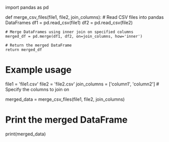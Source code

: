 import pandas as pd

def merge_csv_files(file1, file2, join_columns):
    # Read CSV files into pandas DataFrames
    df1 = pd.read_csv(file1)
    df2 = pd.read_csv(file2)
    
    # Merge DataFrames using inner join on specified columns
    merged_df = pd.merge(df1, df2, on=join_columns, how='inner')
    
    # Return the merged DataFrame
    return merged_df

# Example usage
file1 = 'file1.csv'
file2 = 'file2.csv'
join_columns = ['column1', 'column2']  # Specify the columns to join on

merged_data = merge_csv_files(file1, file2, join_columns)

# Print the merged DataFrame
print(merged_data)
